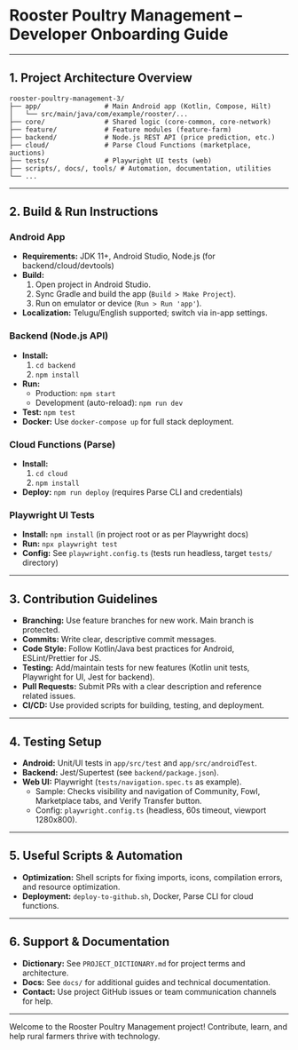 # Rooster Poultry Management – Developer Onboarding Guide

---

## 1. Project Architecture Overview

```
rooster-poultry-management-3/
├── app/                # Main Android app (Kotlin, Compose, Hilt)
│   └── src/main/java/com/example/rooster/...
├── core/               # Shared logic (core-common, core-network)
├── feature/            # Feature modules (feature-farm)
├── backend/            # Node.js REST API (price prediction, etc.)
├── cloud/              # Parse Cloud Functions (marketplace, auctions)
├── tests/              # Playwright UI tests (web)
├── scripts/, docs/, tools/ # Automation, documentation, utilities
└── ...
```

---

## 2. Build & Run Instructions

### Android App
- **Requirements:** JDK 11+, Android Studio, Node.js (for backend/cloud/devtools)
- **Build:**
  1. Open project in Android Studio.
  2. Sync Gradle and build the app (`Build > Make Project`).
  3. Run on emulator or device (`Run > Run 'app'`).
- **Localization:** Telugu/English supported; switch via in-app settings.

### Backend (Node.js API)
- **Install:**
  1. `cd backend`
  2. `npm install`
- **Run:**
  - Production: `npm start`
  - Development (auto-reload): `npm run dev`
- **Test:** `npm test`
- **Docker:** Use `docker-compose up` for full stack deployment.

### Cloud Functions (Parse)
- **Install:**
  1. `cd cloud`
  2. `npm install`
- **Deploy:** `npm run deploy` (requires Parse CLI and credentials)

### Playwright UI Tests
- **Install:** `npm install` (in project root or as per Playwright docs)
- **Run:** `npx playwright test`
- **Config:** See `playwright.config.ts` (tests run headless, target `tests/` directory)

---

## 3. Contribution Guidelines
- **Branching:** Use feature branches for new work. Main branch is protected.
- **Commits:** Write clear, descriptive commit messages.
- **Code Style:** Follow Kotlin/Java best practices for Android, ESLint/Prettier for JS.
- **Testing:** Add/maintain tests for new features (Kotlin unit tests, Playwright for UI, Jest for backend).
- **Pull Requests:** Submit PRs with a clear description and reference related issues.
- **CI/CD:** Use provided scripts for building, testing, and deployment.

---

## 4. Testing Setup
- **Android:** Unit/UI tests in `app/src/test` and `app/src/androidTest`.
- **Backend:** Jest/Supertest (see `backend/package.json`).
- **Web UI:** Playwright (`tests/navigation.spec.ts` as example).
  - Sample: Checks visibility and navigation of Community, Fowl, Marketplace tabs, and Verify Transfer button.
  - Config: `playwright.config.ts` (headless, 60s timeout, viewport 1280x800).

---

## 5. Useful Scripts & Automation
- **Optimization:** Shell scripts for fixing imports, icons, compilation errors, and resource optimization.
- **Deployment:** `deploy-to-github.sh`, Docker, Parse CLI for cloud functions.

---

## 6. Support & Documentation
- **Dictionary:** See `PROJECT_DICTIONARY.md` for project terms and architecture.
- **Docs:** See `docs/` for additional guides and technical documentation.
- **Contact:** Use project GitHub issues or team communication channels for help.

---

Welcome to the Rooster Poultry Management project! Contribute, learn, and help rural farmers thrive with technology.
